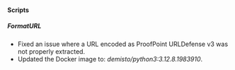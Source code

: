 
#### Scripts

##### FormatURL

- Fixed an issue where a URL encoded as ProofPoint URLDefense v3 was not properly extracted.
- Updated the Docker image to: *demisto/python3:3.12.8.1983910*.
